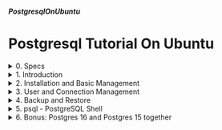 ##### PostgresqlOnUbuntu 
# Postgresql Tutorial On Ubuntu

<details markdown='1'>
<summary>
0. Specs
</summary>
---
### 0.0. Notes
Debian 12 and Ubuntu 24.04 LTS Server has packages for different versions of Postgresql (15 and 16). 

For the ease of following the tutorials, I prepared different versions  for Debian and Ubuntu.

### 0.1. Infrastructure
Server:
- Ubuntu 24.04 LTS Server 
- IP: 192.168.1.221

Workstation: 
- Ubuntu 24.04 LTS Server 
- IP: 192.168.1.182

### 0.2. Resources
[www.postgresql.org](https://www.postgresql.org/docs)  
[www.postgresqltutorial.com](https://www.postgresqltutorial.com)  
**PostgreSQL 14 Administration Cookbook** by Simon Riggs & Gianni Ciolli  
**Learn PostgreSQL** by Luca Ferrari & Enrico Pirozzi 

<br>
</details>

<details markdown='1'>
<summary>
1. Introduction
</summary>
---
### 1.1. Terminology:
**Cluster**: A PostgreSQL Instance. Can contain many databases

**Database**: Accessed by allowed users. Can contain schemas (namespaces)

**Schema**: Used for organizing database objects. Can contain database  objects.

**Database Objects**: Tables, functions, triggers, data types etc.

### 1.2. Basic Information
2 types of users: Normal and Superuser

All the data and configuration information is kept in PGDATA directory.

PostgreSQL supports information schema, but has catalog which is more  detailed.

Postmaster: The first process, responsible for all the executions.

WAL (Write Ahead Logs): Database change log, mainly used for recovering.

### 1.3. Software Components:
- PostgreSQL server  : Database server.
- PostgreSQL client  : Client tools
- PostgreSQL contrib : Extensions.
- PostgreSQL docs    : Documentation.
- PostgreSQL PL/Perl, PL/Python, and PL/Tcl: Programming interface.

Ubuntu postgresql package installs postgresql-client by default

<br>
</details>

<details markdown='1'>
<summary>
2. Installation and Basic Management
</summary>
---
### 2.1. Installation
Update repositories

```
sudo apt update
```

Install necessary packages

Ubuntu 24.04 installs Postgresql version 16

```
sudo apt install --yes postgresql
```

Check status

```
systemctl status postgresql
```

### 2.2. Cluster Management
Ubuntu allows running more than 1 clusters (instances) on a server.

See the list of clusters on a server:

```
pg_lsclusters
```

Sample output:

```
Ver Cluster Port Status Owner    Data directory              Log file
16  main    5432 online postgres /var/lib/postgresql/16/main /var/log/...
```

Values of Ver anf Cluster is important for us. We'll use them for  pg_ctlcluster command. Ours are 16 and main.

pg_ctlcluster is a wrapper command for the original pg_ctl command of  postgres.

See the status of a cluster:

```
sudo pg_ctlcluster 16 main status
```

Start a cluster

```
sudo pg_ctlcluster 16 main start
```

Stop a cluster

```
sudo pg_ctlcluster 16 main stop
```

There are 3 modes of stop: smart (wait for connections to stop), fast  (stop all connections), immediate (immediately). immediate option may  cause database to crash. Default mode is fast.

```
sudo pg_ctlcluster 16 main stop -m smart
sudo pg_ctlcluster 16 main stop -m fast
sudo pg_ctlcluster 16 main stop -m immediate
```

Restart, reload a cluster

```
sudo pg_ctlcluster 16 main restart
sudo pg_ctlcluster 16 main reload
```

### 2.3. Adding and Deleting Clusters
There might be more than 1 clusters on a server. At the first sight it  may not make sense, but for example if you need of 2 different admins for  2 different databases this solution could be very useful.

Currently we only have main cluster. We will add a second one with the  name second. 

Create another Postgres 15 cluster with the name second

```
sudo pg_createcluster 16 second
```

Start it

```
sudo pg_ctlcluster 16 second start
```

Create another Postgres 16 cluster with the name third and start it

```
sudo pg_createcluster 16 third --start
```

Delete (drop) third cluster

```
sudo pg_dropcluster 16 third --stop
```

Rename second cluster to secondary

```
sudo pg_renamecluster 16 second secondary
```

List clusters:

```
pg_lsclusters
```

Sample output:

```
Ver Cluster   Port Status Owner    Data directory                   Log file
16  main      5432 online postgres /var/lib/postgresql/16/main      /var/log/...
16  secondary 5433 online postgres /var/lib/postgresql/16/secondary /var/log/...
```

Here we can understand that, our 16 main cluster listens on port 5432  (default postgres listening port), and 16 secondary cluster listens on  port 5433.

Directory of configuration files for both clusters:  
/var/lib/postgresql/16/main/ and /var/lib/postgresql/16/secondary.

### 2.4. Service vs Cluster Management
Postgres and its clusters can be managed by systemctl command too.

Stop postgres (all the clusters):

```
sudo systemctl stop postgresql
```

Stop 16-main postgres cluster

```
sudo systemctl stop postgresql@16-main
```

Other systemctl options (like restart, stop, enable, disable, reload) can be used too.

### 2.5. Login to Postgres shell
With the default installation; postgres linux user can login to psql  shell without the need of password authentication. 

```
sudo -u postgres psql
```

Type exit to quit from postgres shell

As you may guess, you logged in to 16 Main cluster. To login 16 secondary cluster:

```
sudo -u postgres psql -p 5433
```

<br>
</details>

<details markdown='1'>
<summary>
3. User and Connection Management
</summary>
---
After installing Postgres, postgres user is able to login psql shell with Linux authentication. No other users are defined and noone can login  remotely.

We will implement a scenario for user management.

### 3.0. Backup Configuration Files
```
cd /etc/postgresql/16/main/
sudo cp postgresql.conf postgresql.conf.backup
sudo cp pg_hba.conf pg_hba.conf.backup
```
 
### 3.1. Scenario
- Leave postgres user as it is (will be used as DB admin)
- Create a database named test1
- Create a user (role) rwuser with read and write permission at all the  test1 tables. Can access only from 1 IP (192.168.1.182). 
- Create a user (role) rouser with read only permissons at all the test1  tables.
- Can access from a network (192.168.1.1/24).

### 3.2. Create users
Give their passwords too

```
sudo -u postgres createuser --pwprompt rwuser
sudo -u postgres createuser --pwprompt rouser
```

### 3.3. Create test1 database and give R/W and R/O permissions. 
Create database

```
sudo -u postgres createdb test1
```

Create a sample table and fill it with sample data.

# Run psql to connect test1 database

```
sudo -u postgres psql test1
```

Run on psql shell

```
CREATE TABLE Employees (Name char(15), Age int, Occupation char(15));
INSERT INTO Employees VALUES ('Joe Smith', '26', 'Ninja');
GRANT ALL ON ALL TABLES IN SCHEMA public to rwuser;
GRANT SELECT ON ALL TABLES IN SCHEMA public to rouser;
\q
```

### 3.4. Configure Postgres to allow remote connections
Edit postgres.conf file to allow network connections

```
sudo nano /etc/postgresql/16/main/postgresql.conf
```
Uncomment and change the line below (around line 60)

```
#listen_addresses = 'localhost'         # what IP address(es) to listen on;
```

as below

```
listen_addresses = '*'                  # what IP address(es) to listen on;
```

Edit pg_hba.conf file to allow rwuser and rouser to allow connections  from specified ip/networks.

```
sudo nano /etc/postgresql/16/main/pg_hba.conf
```

Add following lines to the file

```
host    test1           rwuser          192.168.1.182/32        scram-sha-256
host    test1           rouser          192.168.1.0/24          scram-sha-256
```

Restart our cluster

```
sudo pg_ctlcluster restart 16 main
```

### 3.5. Connection test from Workstation (192.168.1.182)
**!! Run on workstation !!**

Install Postgres Client to the workstation

```
sudo apt update
sudo apt install postgresql-client --yes	
```
 
Connect with rwuser and test adding data (test must be successfull)

```
psql -h 192.168.1.221 -U rwuser test1
```

Run on psql shell

```
INSERT INTO Employees VALUES ('John Doe', '33', 'Kedi');
\q
```

Connect with rouser and test reading and adding data  
(reading test must be successfull, adding test must fail)

```
psql -h 192.168.1.221 -U rouser test1
```

Run on psql shell

```
SELECT * from Employees;
INSERT INTO Employees VALUES ('Halim Selim', '41', 'Hirsiz');
\q
```

If you try to use psql from another workstation in 192.168.1.0/24  network, you will see that rwuser cannot connect and rouser can connect.

<br>
</details>

<details markdown='1'>
<summary>
4. Backup and Restore 
</summary>
---
You can backup a database or a whole cluster. When backing up a database, users (roles) and any other clusterwide data is not backed up. So if you backup a database and restore it on another cluster, you have to create users and (if necessary) access permissions there too.

### 4.0. Considerations
We need to use postgres user for backup and restore, when we sudo for  this user; we need to change the directory to /tmp, because postgres user  does not have permissions on our home directory.

### 4.1. Backup a database
Backing up a database is performed with pg_dump command:  
`pg_dump dbname > dumpfile`

pg_dump command's connection parameters are like psql command's. 

Move to /tmp directory

```
cd /tmp
```

Backup test1 database on 16 main cluster to test1.pg file

```
sudo -u postgres pg_dump test1 > /tmp/test1.pg
```

Backup postgres database on 16 secondary cluster to sdb.pg  
We need to specify the port of 16 secondary cluster

```
sudo -u postgres pg_dump -p 5433 postgres > /tmp/sdb.pg
```

### 4.2. Restore a database
You can restore a database dump with psql command:

```
psql dbname < dumpfile
```

Restore test1 database back on 16 main cluster

```
sudo -u postgres psql test1 < /tmp/test1.pg
```

Let's restore test1 db to secondary cluster  
We need an empty test1 database. 

Create test1 database on 16 secondary

```
sudo -u postgres createdb -p 5433 test1
```

Create users rwuser and rouser on secondary cluster.   

createuser command's connection parameter are like psql command's too. So  we need to specify port number 5433 for secondary cluster.

```
sudo -u postgres createuser -p 5433 --pwprompt rwuser
sudo -u postgres createuser -p 5433 --pwprompt rouser
```
 
Import the database

```
sudo -u postgres psql -p 5433 test1 < /tmp/test1.pg
```

### 4.3. Backup and Restore Whole Cluster
When we backup a cluster, all clusterwide data including users and  access rights are backed up too. But remember, you have to change the  configuration files by yourself.

Cluster dump is made by `pg_dumpall` command. This command too has the  same connection parameters as psql command. 

Backup 16 main cluster to main.pg file

```
sudo -u postgres pg_dumpall > /tmp/main.pg
```

Restore main.pg file to 16 secondary cluster

```
sudo -u postgres psql -p 5433 -f /tmp/main.pg
```

<br>
</details>

<details markdown='1'>
<summary>
5. psql - PostgreSQL Shell
</summary>
---
### 5.1. The Command
psql command is used to open a Postgres shell. At the fresh install, only postgres Linux user has the right to connect to Postgres shell. So we need to run it by impersonating postgres user:

```
sudo -u postgres psql
```

If we want another Linux user to login to psql shell, we have to create  them using createuser command and add connection permission to them at pg_hba.conf configuration file. I don't prefer that method. In my very  humble opinion, 1 database admin is enough.

### 5.2. The command arguments
psql command has a lot of arguments. If no argument is given; it tries to connect with the current Linux user name as the user name and again  current Linux user name as the database name. My Linux user name is  exforge, so when I run psql command, I get the following error message.

```
psql: error: connection to server on socket "/var/run/postgresql/.s.PGSQL.5432"
failed: FATAL:  role "exforge" does not exist
```

If I go beyond and create exforge user (role actually, user=role in  postgres) only I have a different error message:

```
psql: error: connection to server on socket "/var/run/postgresql/.s.PGSQL.5432" failed: FATAL:  database "exforge" does not exist
```

If I go even beyond and create a database named exforge then everything  goes fine.

Well, of course instead of creating a database with my user name, I can  connect to psql with specifying an existing database.

```
psql postgres
```

As we have seen before we can specify port number with -p switch, host  name with -h switch. We can also specify postgres user with -U switch.

Full list of arguments can be seen with --help switch

```
psql --help
```

### 5.3. psql Commands
You can run SQL commands at psql shell. You can also run psql commands,  some of which are very useful.

- \x	Toggles expanded display
- \c	Connect to a database
- \d	List tables
- \du 	List roles (users)
- \?	psql command help-

<br>
</details>

<details markdown='1'>
<summary>
6. Bonus: Postgres 16 and Postgres 15 together
</summary>
---
For testing purposes we will install Postgresql 15 on the same server. 

That way we will have different postgres clusters with different versions.

Ubuntu 24.04 has Postgres 16 in its repositories. For Postgres 15 we need to add a PPA.

### 6.1. Add Postgresql PPA
Add keys

```
curl -fSsL https://www.postgresql.org/media/keys/ACCC4CF8.asc \
    | gpg --dearmor \
    | sudo tee /usr/share/keyrings/postgresql.gpg > /dev/null
```

Add PPA

```
echo deb [arch=amd64,arm64,ppc64el \
    signed-by=/usr/share/keyrings/postgresql.gpg] \
    http://apt.postgresql.org/pub/repos/apt/ noble-pgdg main \
    | sudo tee -a /etc/apt/sources.list.d/postgresql.list
```

### 6.2. Install Postgresql 15
```
sudo apt update
sudo apt install -y postgresql-15
```

### 6.3. List clusters:
```
pg_lsclusters
```

Output will be like below, now we have 3 clusters namely 16-main, 16-secondary, and 15-main running on the same computer:

```
Ver Cluster   Port Status Owner    Data directory                   Log file
15  main      5434 online postgres /var/lib/postgresql/15/main      /var/log/...
16  main      5432 online postgres /var/lib/postgresql/16/main      /var/log/...
16  secondary 5433 online postgres /var/lib/postgresql/16/secondary /var/log/...
```

### 6.4. Connecting to the clusters with psql
Connect to the first cluster (16-main), remember it runs on port 5432

```
sudo -u postgres psql -p 5432
```

Connect to the second cluster (16-secondary), remember it runs on port  5433

```
sudo -u postgres psql -p 5433
```

Connect to the third cluster (15-main), remember it runs on port 5434

```
sudo -u postgres psql -p 5434
```
</details>


